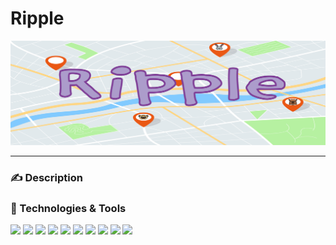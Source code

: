 # Ripple

![Ripple Logo](/assets/RippleBanner2.png)
___

### :writing_hand: Description

### :wrench: Technologies & Tools

![](https://img.shields.io/badge/OS-Linux-informational?style=plastic&logo=linux&logoColor=white&color=c4b4f4)
![](https://img.shields.io/badge/Shell-Bash/Zsh-informational?style=plastic&logo=windowsterminal&logoColor=white&color=c4b4f4)
![](https://img.shields.io/badge/Editor-VSCode-informational?style=plastic&logo=visualstudiocode&logoColor=white&color=c4b4f4)
![](https://img.shields.io/badge/Code-JavaScript-informational?style=plastic&logo=javascript&logoColor=white&color=c4b4f4)
![](https://img.shields.io/badge/<Code>-<React-Native>-informational?style=plastic&logo=react&logoColor=white&color=c4b4f4)
![](https://img.shields.io/badge/<Tools>-<Firebase%20Firestore>-informational?style=plastic&logo=firebase&logoColor=white&color=c4b4f4)
![](https://img.shields.io/badge/<Tools>-<Expo>-informational?style=plastic&logo=expo&logoColor=white&color=c4b4f4)
![](https://img.shields.io/badge/<Tools>-<Eventbrite%20API>-informational?style=plastic&logo=eventbrite&logoColor=white&color=c4b4f4)
![](https://img.shields.io/badge/<Tools>-<SeatGeeke%20API>-informational?style=plastic&logo=&logoColor=white&color=c4b4f4)
![](https://img.shields.io/badge/<Tools>-<Figma%20API>-informational?style=plastic&logo=figma&logoColor=white&color=c4b4f4)
